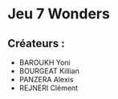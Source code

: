 # Jeu 7 Wonders

## Créateurs : 
* BAROUKH Yoni
* BOURGEAT Killian
* PANZERA Alexis
* REJNERI Clément


